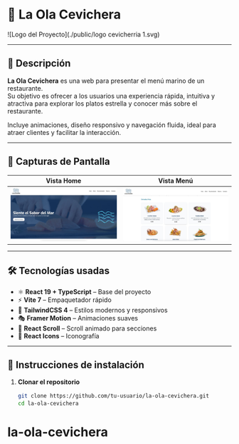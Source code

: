 # 🌊 La Ola Cevichera

![Logo del Proyecto](./public/logo cevicherria 1.svg)

---

## 📖 Descripción

**La Ola Cevichera** es una web para presentar el menú marino de un restaurante.  
Su objetivo es ofrecer a los usuarios una experiencia rápida, intuitiva y atractiva para explorar los platos estrella y conocer más sobre el restaurante.

Incluye animaciones, diseño responsivo y navegación fluida, ideal para atraer clientes y facilitar la interacción.

---

## 📸 Capturas de Pantalla

| Vista Home                             | Vista Menú                             |
| -------------------------------------- | -------------------------------------- |
| ![Home](./public/screenshots/home.jpg) | ![Menu](./public/screenshots/menu.jpg) |

---

## 🛠️ Tecnologías usadas

- ⚛️ **React 19 + TypeScript** – Base del proyecto
- ⚡ **Vite 7** – Empaquetador rápido
- 🎨 **TailwindCSS 4** – Estilos modernos y responsivos
- 🎭 **Framer Motion** – Animaciones suaves
- 🎯 **React Scroll** – Scroll animado para secciones
- 🎨 **React Icons** – Iconografía

---

## 🚀 Instrucciones de instalación

1. **Clonar el repositorio**
   ```bash
   git clone https://github.com/tu-usuario/la-ola-cevichera.git
   cd la-ola-cevichera
   ```
# la-ola-cevichera
